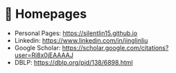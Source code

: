 # 📎 Homepages
- Personal Pages: https://silentlin15.github.io
- Linkedin: https://www.linkedin.com/in/jinglinliu
- Google Scholar: https://scholar.google.com/citations?user=Ri8x0jEAAAAJ
- DBLP: https://dblp.org/pid/138/6898.html
